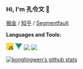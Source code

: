 ### Hi, I'm 孔令文 👋



[掘金](https://juejin.cn/user/2154698523818328/activities) / [知乎](https://www.zhihu.com/people/kong-ling-wen-55) / [Segmentfault](https://segmentfault.com/u/konglingwen94) 

**Languages and Tools:**  

<code><img height="20" src="https://raw.githubusercontent.com/github/explore/80688e429a7d4ef2fca1e82350fe8e3517d3494d/topics/javascript/javascript.png"></code>
<code><img height="20" src="https://raw.githubusercontent.com/github/explore/80688e429a7d4ef2fca1e82350fe8e3517d3494d/topics/vue/vue.png"></code>
<code><img height="20" src="https://user-images.githubusercontent.com/46000016/105966118-350d0d80-60bf-11eb-82db-ef961465fb4b.png"></code>
<code><img height="20" src="https://upload.wikimedia.org/wikipedia/commons/4/4c/Typescript_logo_2020.svg"></code>

[![konglingwen's github stats](https://github-readme-stats.vercel.app/api?username=konglingwen94)](https://github.com/anuraghazra/github-readme-stats)
